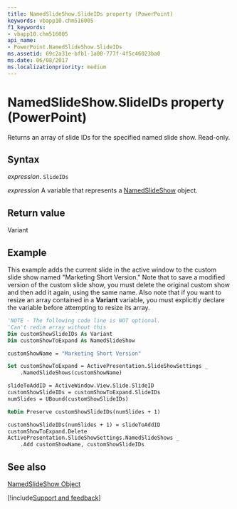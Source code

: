 ```yaml
---
title: NamedSlideShow.SlideIDs property (PowerPoint)
keywords: vbapp10.chm516005
f1_keywords:
- vbapp10.chm516005
api_name:
- PowerPoint.NamedSlideShow.SlideIDs
ms.assetid: 69c2a31e-bfb1-1a00-777f-4f5c46023ba0
ms.date: 06/08/2017
ms.localizationpriority: medium
---
```



# NamedSlideShow.SlideIDs property (PowerPoint)

Returns an array of slide IDs for the specified named slide show. Read-only.


## Syntax

_expression_. `SlideIDs`

_expression_ A variable that represents a [NamedSlideShow](PowerPoint.NamedSlideShow.md) object.


## Return value

Variant


## Example

This example adds the current slide in the active window to the custom slide show named "Marketing Short Version." Note that to save a modified version of the custom slide show, you must delete the original custom show and then add it again, using the same name. Also note that if you want to resize an array contained in a **Variant** variable, you must explicitly declare the variable before attempting to resize its array.


```vb
'NOTE - The following code line is NOT optional.
'Can't redim array without this
Dim customShowSlideIDs As Variant
Dim customShowToExpand As NamedSlideShow

customShowName = "Marketing Short Version"

Set customShowToExpand = ActivePresentation.SlideShowSettings _
    .NamedSlideShows(customShowName)

slideToAddID = ActiveWindow.View.Slide.SlideID
customShowSlideIDs = customShowToExpand.SlideIDs
numSlides = UBound(customShowSlideIDs)

ReDim Preserve customShowSlideIDs(numSlides + 1)

customShowSlideIDs(numSlides + 1) = slideToAddID
customShowToExpand.Delete
ActivePresentation.SlideShowSettings.NamedSlideShows _
    .Add customShowName, customShowSlideIDs
```


## See also


[NamedSlideShow Object](PowerPoint.NamedSlideShow.md)

[!include[Support and feedback](~/includes/feedback-boilerplate.md)]